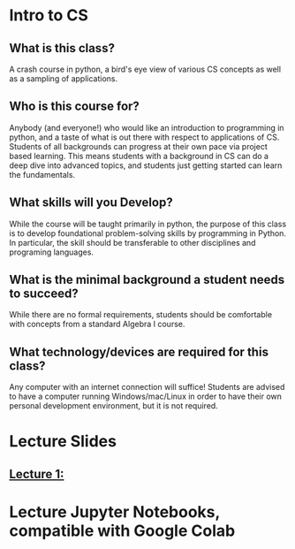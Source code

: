 # Intro to CS

## What is this class?
A crash course in python, a bird's eye view of various CS concepts as well as a sampling of applications.

## Who is this course for?
Anybody (and everyone!) who would like an introduction to programming in python, and a taste of what is out there with respect to applications of CS. Students of all backgrounds can progress at their own pace via project based learning. This means students with a background in CS can do a deep dive into advanced topics, and students just getting started can learn the fundamentals.

## What skills will you Develop?
While the course will be taught primarily in python, the purpose of this class is to develop foundational problem-solving skills by programming in Python. In particular, the skill should be transferable to other disciplines and programing languages.

## What is the minimal background a student needs to succeed?
While there are no formal requirements, students should be comfortable with concepts from a standard Algebra I course.

## What technology/devices are required for this class?
Any computer with an internet connection will suffice! Students are advised to have a computer running Windows/mac/Linux  in order to have their own personal development environment, but it is not required.



# Lecture Slides

[comment]:LECTURE_SLIDES

## [Lecture 1:](/Lecture_slides/Lecture_0.slides.html) 

[comment]:LECTURE_SLIDES

# Lecture Jupyter Notebooks, compatible with Google Colab
